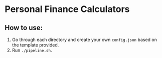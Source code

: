 # Personal Finance Calculators

## How to use:

1. Go through each directory and create your own `config.json` based on the template provided.
2. Run `./pipeline.sh`.
